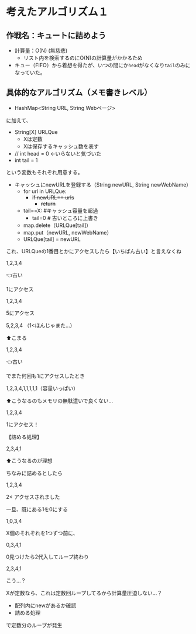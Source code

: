 # 考えたアルゴリズム１

## 作戦名：キュートに詰めよう
- 計算量：O(N) (無慈悲)
  - リスト内を検索するのにO(N)の計算量がかかるため
- キュー（FIFO）から着想を得たが、いつの間にか`head`がなくなり`tail`のみになっていた。

## 具体的なアルゴリズム（メモ書きレベル）
- HashMap<String URL, String Webページ>

に加えて、

- String[X] URLQue
    - Xは定数
    - Xは保存するキャッシュ数を表す
- // int head = 0 ←いらないと気づいた
- int tail = 1

という変数もそれぞれ用意する。

- キャッシュにnewURLを登録する（String newURL, String newWebName）
    - for url in URLQue:
        - i~~f newURL== urls~~
            - ~~return~~
    - tail==X: #キャッシュ容量を超過
        - tail=0 # 古いところに上書き
    - map.delete（URLQue[tail]）
    - map.put（newURL, newWebName）
    - URLQue[tail] = newURL

これ、URLQueの1番目とかにアクセスしたら【いちばん古い】と言えなくね

1,2,3,4

👈古い

1にアクセス

1,2,3,4

5にアクセス

5,2,3,4 （1<ほんじゃまた…）

⬆️こまる

1,2,3,4

👈古い

でまた何回も1にアクセスしたとき

1,2,3,4,1,1,1,1,1（容量いっぱい）

⬆️こうなるのもメモリの無駄遣いで良くない…

1,2,3,4

1にアクセス！

【詰める処理】

2,3,4,1

⬆️こうなるのが理想

ちなみに詰めるとしたら

1,2,3,4

2< アクセスされました

一旦、既にある1を0にする

1,0,3,4

X個のそれぞれを1つずつ前に、

0,3,4,1

0見つけたら2代入してループ終わり

2,3,4,1

こう…？

Xが定数なら、これは定数回ループしてるから計算量圧迫しない…？

- 配列内にnewがあるか確認
- 詰める処理

で定数分のループが発生
